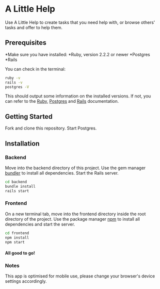 # A Little Help

Use A Little Help to create tasks that you need help with, or browse others' tasks and offer to help them.

## Prerequisites

*Make sure you have installed:
  *Ruby, version 2.2.2 or newer
  *Postgres
  *Rails

You can check in the terminal:

```bash
ruby -v
rails -v
postgres -V
```

This should output some information on the installed versions.
If not, you can refer to the [Ruby](https://www.ruby-lang.org/en/documentation/installation/), [Postgres](https://www.postgresql.org/) and [Rails](https://guides.rubyonrails.org/v5.0/getting_started.html) documentation.

## Getting Started

Fork and clone this repository.
Start Postgres.

## Installation

### Backend

Move into the backend directory of this project.
Use the gem manager [bundler](https://bundler.io/v2.0/guides/rails.html) to install all dependencies. Start the Rails server.

```bash
cd backend
bundle install
rails start
```

### Frontend

On a new terminal tab, move into the frontend directory inside the root directory of the project. Use the package manager [npm](https://www.npmjs.com/) to install all dependencies and start the server.

```bash
cd frontend
npm install
npm start
```
#### All good to go!

### Notes

This app is optimised for mobile use, please change your browser's device settings accordingly.
